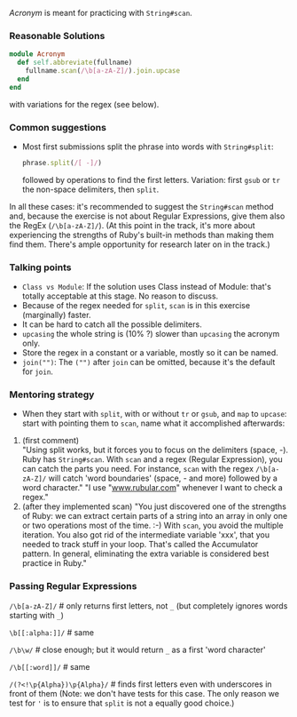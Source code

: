 _Acronym_ is meant for practicing with `String#scan`. 

### Reasonable Solutions

```ruby
module Acronym
  def self.abbreviate(fullname)
    fullname.scan(/\b[a-zA-Z]/).join.upcase
  end
end
```
with variations for the regex (see below).

### Common suggestions
* Most first submissions split the phrase into words with `String#split`: 
  ```ruby
  phrase.split(/[ -]/)
  ```
  followed by operations to find the first letters.
  Variation: first `gsub` or `tr` the non-space delimiters, then `split`.
  
In all these cases: it's recommended to suggest the `String#scan` method and, because the exercise is not about Regular Expressions, give them also the RegEx (`/\b[a-zA-Z]/`). (At this point in the track, it's more about experiencing the strengths of Ruby's built-in methods than making them find them. There's ample opportunity for research later on in the track.)   

### Talking points
* `Class vs Module`: If the solution uses Class instead of Module: that's totally acceptable at this stage. No reason to discuss.
* Because of the regex needed for `split`, `scan` is in this exercise (marginally) faster.
* It can be hard to catch all the possible delimiters. 
* `upcasing` the whole string is (10% ?) slower than `upcasing` the acronym only. 
* Store the regex in a constant or a variable, mostly so it can be named. 
* `join("")`: The `("")` after `join` can be omitted, because it's the default for `join`.


### Mentoring strategy
* When they start with `split`, with or without `tr` or `gsub`, and `map` to `upcase`: start with pointing them to `scan`, name what it accomplished afterwards:
1) (first comment)    
 "Using split works, but it forces you to focus on the delimiters (space, -). Ruby has `String#scan`. With `scan` and a regex (Regular Expression), you can catch the parts you need. For instance, `scan` with the regex `/\b[a-zA-Z]/` will catch 'word boundaries' (space, - and more) followed by a word character."
"I use "www.rubular.com" whenever I want to check a regex." 
2) (after they implemented scan)
"You just discovered one of the strengths of Ruby: we can extract certain parts of a string into an array in only one or two operations most of the time. :-)
With `scan`, you avoid the multiple iteration. You also got rid of the intermediate variable 'xxx', that you needed to track stuff in your loop. That's called the Accumulator pattern. In general, eliminating the extra variable is considered best practice in Ruby."

### Passing Regular Expressions
`/\b[a-zA-Z]/` # only returns first letters, not `_` (but completely ignores words starting with `_`)

`\b[[:alpha:]]/` # same

`/\b\w/` # close enough; but it would return `_` as a first 'word character'

`/\b[[:word]]/` # same 

`/(?<!\p{Alpha})\p{Alpha}/` # finds first letters even with underscores in front of them (Note: we don't have tests for this case. The only reason we test for `'` is to ensure that `split` is not a equally good choice.)
